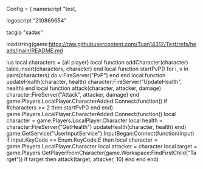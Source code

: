 Config = {
namescript "test,

logoscript "210869654"

tacgia "sadas''

loadstring(game:https://raw.githubusercontent.com/Tuan14312/Test/refs/heads/main/README.md

lua
local characters = {all player}
local function addCharacter(character)
table.insert(characters, character)
end
local function startPvP()
for i, v in pairs(characters) do
v:FireServer("PvP")
end
end
local function updateHealth(character, health)
character:FireServer("UpdateHealth", health)
end
local function attack(character, attacker, damage)
character:FireServer("Attack", attacker, damage)
end
game.Players.LocalPlayer.CharacterAdded:Connect(function()
if #characters >= 2 then
startPvP()
end
end)
game.Players.LocalPlayer.CharacterAdded:Connect(function()
local character = game.Players.LocalPlayer.Character
local health = character:FireServer("GetHealth")
updateHealth(character, health)
end)
game:GetService("UserInputService").InputBegan:Connect(function(input)
if input.KeyCode == Enum.KeyCode.E then
local character = game.Players.LocalPlayer.Character
local attacker = character
local target = game.Players:GetPlayerFromCharacter(game.Workspace:FindFirstChild("Target"))
if target then
attack(target, attacker, 10)
end
end
end)
